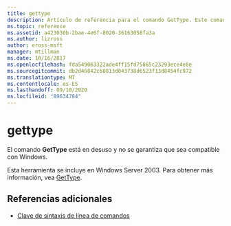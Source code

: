 ```yaml
---
title: gettype
description: Artículo de referencia para el comando GetType. Este comando está en desuso y no se garantiza que se admita en versiones futuras de Windows.
ms.topic: reference
ms.assetid: a423030b-2bae-4e6f-8020-36163058fa3a
ms.author: lizross
author: eross-msft
manager: mtillman
ms.date: 10/16/2017
ms.openlocfilehash: fda549063322ade4ff15fd75865c23293ece4e8e
ms.sourcegitcommit: db2d46842c68813d043738d6523f13d8454fc972
ms.translationtype: MT
ms.contentlocale: es-ES
ms.lasthandoff: 09/10/2020
ms.locfileid: "89634784"
---
```

# <a name="gettype"></a>gettype

El comando **GetType** está en desuso y no se garantiza que sea compatible con Windows.

Esta herramienta se incluye en Windows Server 2003. Para obtener más información, vea [GetType](/previous-versions/orphan-topics/ws.10/cc773104(v=ws.10)).

## <a name="additional-references"></a>Referencias adicionales

- [Clave de sintaxis de línea de comandos](command-line-syntax-key.md)
